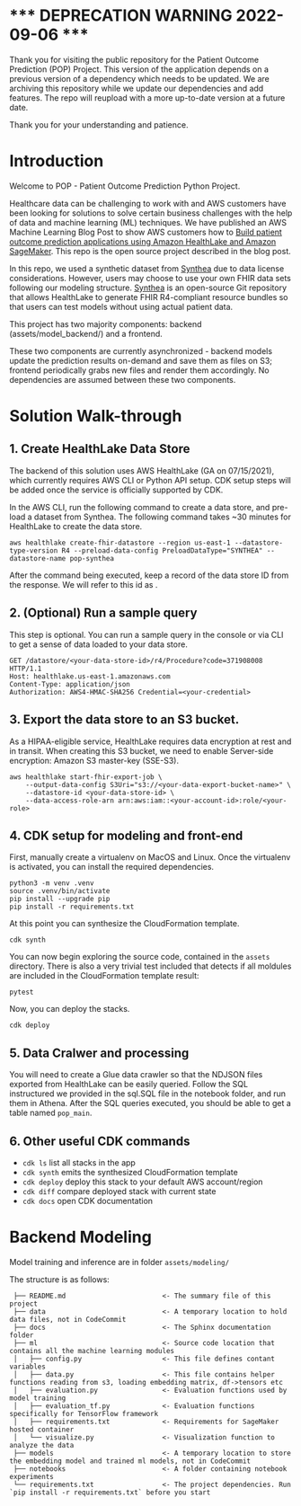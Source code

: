 # *** DEPRECATION WARNING 2022-09-06 ***
Thank you for visiting the public repository for the Patient Outcome Prediction (POP) Project.  This version of the application depends on a previous version of a dependency which needs to be updated.  We are archiving this repository while we update our dependencies and add features.  The repo will reupload with a more up-to-date version at a future date.

Thank you for your understanding and patience.

# Introduction
Welcome to POP - Patient Outcome Prediction Python Project.

Healthcare data can be challenging to work with and AWS customers have been looking for solutions to solve certain business challenges with the help of data and machine learning (ML) techniques. We have published an AWS Machine Learning Blog Post to show AWS customers how to [Build patient outcome prediction applications using Amazon HealthLake and Amazon SageMaker](https://aws.amazon.com/blogs/machine-learning/build-patient-outcome-prediction-applications-using-amazon-healthlake-and-amazon-sagemaker/). This repo is the open source project described in the blog post. 

In this repo, we used a synthetic dataset from [Synthea](https://github.com/synthetichealth/synthea) due to data license considerations. However, users may choose to use your own FHIR data sets following our modeling structure. [Synthea](https://github.com/synthetichealth/synthea) is an open-source Git repository that allows HealthLake to generate FHIR R4-compliant resource bundles so that users can test models without using actual patient data. 

This project has two majority components: backend (assets/model_backend/) and a frontend.

These two components are currently asynchronized - backend models update the prediction results on-demand and save them as files on S3; frontend periodically grabs new files and render them accordingly. No dependencies are assumed between these two components.

# Solution Walk-through

## 1. Create HealthLake Data Store

The backend of this solution uses AWS HealthLake (GA on 07/15/2021), which currently requires AWS CLI or Python API setup. CDK setup steps will be added once the service is officially supported by CDK.

In the AWS CLI, run the following command to create a data store, and  pre-load a dataset from Synthea. The following command takes ~30 minutes for HealthLake to create the data store. 

```shell
aws healthlake create-fhir-datastore --region us-east-1 --datastore-type-version R4 --preload-data-config PreloadDataType="SYNTHEA" --datastore-name pop-synthea
```
After the command being executed, keep a record of the data store ID from the response. We will refer to this id as <your-data-store-id>. 

## 2. (Optional) Run a sample query

This step is optional. 
You can run a sample query in the console or via CLI to get a sense of data loaded to your data store.

```shell
GET /datastore/<your-data-store-id>/r4/Procedure?code=371908008 HTTP/1.1
Host: healthlake.us-east-1.amazonaws.com
Content-Type: application/json
Authorization: AWS4-HMAC-SHA256 Credential=<your-credential>
```

## 3. Export the data store to an S3 bucket.

As a HIPAA-eligible service, HealthLake requires data encryption at rest and in transit. When creating this S3 bucket, we need to enable Server-side encryption: Amazon S3 master-key (SSE-S3).

```shell
aws healthlake start-fhir-export-job \
    --output-data-config S3Uri="s3://<your-data-export-bucket-name>" \
    --datastore-id <your-data-store-id> \
    --data-access-role-arn arn:aws:iam::<your-account-id>:role/<your-role>
``` 

## 4. CDK setup for modeling and front-end
First, manually create a virtualenv on MacOS and Linux.
Once the virtualenv is activated, you can install the required dependencies.

```shell
python3 -m venv .venv
source .venv/bin/activate
pip install --upgrade pip
pip install -r requirements.txt
```

At this point you can synthesize the CloudFormation template.

```shell
cdk synth
```

You can now begin exploring the source code, contained in the `assets` directory.
There is also a very trivial test included that detects if all moldules are included in the CloudFormation template result:

```shell
pytest
```

Now, you can deploy the stacks.

```shell
cdk deploy
```

## 5. Data Cralwer and processing

You will need to create a Glue data crawler so that the NDJSON files exported from HealthLake can be easily queried. 
Follow the SQL instructured we provided in the sql.SQL file in the notebook folder, and run them in Athena. 
After the SQL queries executed, you should be able to get a table named `pop_main`. 

## 6. Other useful CDK commands

* `cdk ls`          list all stacks in the app
* `cdk synth`       emits the synthesized CloudFormation template
* `cdk deploy`      deploy this stack to your default AWS account/region
* `cdk diff`        compare deployed stack with current state
* `cdk docs`        open CDK documentation


# Backend Modeling

Model training and inference are in folder `assets/modeling/`

The structure is as follows:

```shell
 ├── README.md                        <- The summary file of this project
 ├── data                             <- A temporary location to hold data files, not in CodeCommit
 ├── docs                             <- The Sphinx documentation folder
 ├── ml                               <- Source code location that contains all the machine learning modules
 │   ├── config.py                    <- This file defines contant variables
 │   ├── data.py                      <- This file contains helper functions reading from s3, loading embedding matrix, df->tensors etc
 │   ├── evaluation.py                <- Evaluation functions used by model training 
 │   ├── evaluation_tf.py             <- Evaluation functions specifically for TensorFlow framework
 │   ├── requirements.txt             <- Requirements for SageMaker hosted container
 │   └── visualize.py                 <- Visualization function to analyze the data
 ├── models                           <- A temporary location to store the embedding model and trained ml models, not in CodeCommit
 ├── notebooks                        <- A folder containing notebook experiments
 └── requirements.txt                 <- The project dependencies. Run `pip install -r requirements.txt` before you start
```
